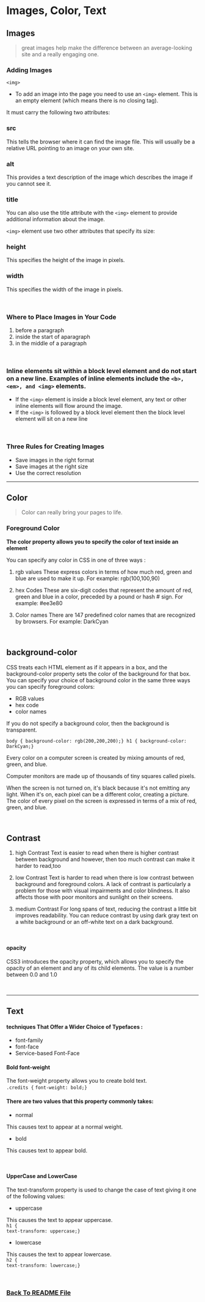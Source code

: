 # Images, Color, Text


## Images
> great images help make the difference between an average-looking site and a really engaging one.

### Adding Images
`<img>` 

* To add an image into the page you need to use an `<img>` element. This is an empty element (which means there is no closing tag). 

It must carry the following two attributes:
### src
This tells the browser where it can find the image file. This will usually be a relative URL pointing to an image on your own site. 

### alt
This provides a text description of the image which describes the image if you cannot see it.

### title
You can also use the title attribute with the `<img>` element to provide additional information about the image. 

 `<img>` element use two other attributes that specify its size:

### height
This specifies the height of the image in pixels.

### width
This specifies the width of the image in pixels.

<br>

### Where to Place Images in Your Code
1. before a paragraph
1. inside the start of aparagraph
1. in the middle of a paragraph

<br>

### **Inline elements** sit within a block level element and do not start on a new line. Examples of inline elements include the `<b>, <em>, and <img>` elements.

* If the `<img>` element is inside a block level element, any text or other inline elements will flow around the image.
* If the `<img>` is followed by a block level element then the block level element will sit on a new line

<br>

### Three Rules for Creating Images
* Save images in the right format
* Save images at the right size
* Use the correct resolution

<hr />


## Color
> Color can really bring your pages to life.

### Foreground Color


**The  color  property allows you to specify the color of text inside an element**

You can specify any color in CSS in one of three ways : 

1. rgb values 
These express colors in terms of how much red, green and blue are used to make it up. For example:  rgb(100,100,90)  


1. hex  Codes 
These are six-digit codes that represent the amount of red, green and blue in a color, preceded by a pound or hash # sign.
 For example:  #ee3e80

1. Color names 
There are 147 predefined color names that are recognized by browsers. For example: DarkCyan 

<br>

## background-color
CSS treats each HTML element as if it appears in a box, and the background-color property sets the color of the background for that box. 
You can specify your choice of background color in the same three ways you can specify foreground colors: 
* RGB values
* hex code
* color names 

If you do not specify a background color, then the background is transparent. 

`body { background-color: rgb(200,200,200);} h1 { background-color: DarkCyan;}`


Every color on a computer screen is created by mixing amounts of red, green, and blue. 

Computer monitors are made up of thousands of tiny squares called pixels. 

When the screen is not turned on, it's black because it's not emitting any light. When it's on, each pixel can be a different color, creating a picture. The color of every pixel on the screen is expressed in terms of a mix of red, green, and blue. 

<br>

## Contrast


1. high Contrast
Text is easier to read when there is higher contrast between background and however,  then too much contrast can make it harder to read,too


1. low Contrast 
Text is harder to read when there is low contrast between background and foreground colors. A lack of contrast is particularly a problem for those with visual impairments and color blindness. It also affects those with poor monitors and sunlight on their screens. 


1. medium Contrast
 For long spans of text, reducing the contrast a little bit improves readability. You can reduce contrast by using dark gray text on a white background or an off-white text on a dark background.

<br>

#### opacity

CSS3 introduces the  opacity property, which allows you to specify  the  opacity  of  an  element and any of its child elements. 
The value is a number between 0.0  and  1.0

<br>
<hr />

## Text

#### techniques That Offer a Wider Choice of Typefaces :

* font-family 
* font-face 
* Service-based Font-Face

#### Bold font-weight
The font-weight property allows you to create bold text. 
<br>
`.credits {`
`font-weight: bold;}`

#### There are two values that this property commonly takes:

* normal

This causes text to appear at a
normal weight.

* bold

This causes text to appear bold.

<br>

#### UpperCase and LowerCase

The text-transform property is used to change the case of text giving it one of the following values:

* uppercase

This causes the text to appear uppercase. <br>
`h1 {` <br>
`text-transform: uppercase;}` <br>

* lowercase

This causes the text to appear lowercase. <br>
`h2 {` <br>
`text-transform: lowercase;}` <br>


<br>


### [Back To README File](https://raghadmustafa96.github.io/reading-notes)